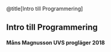 @title[Intro till Programmering]
## Intro till Programmering
#### Måns Magnusson UVS progläger 2018

